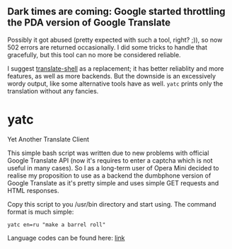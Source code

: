 ## Dark times are coming: Google started throttling the PDA version of Google Translate
Possibly it got abused (pretty expected with such a tool, right? ;)), so now 502 errors are returned occasionally. I did some tricks to handle that gracefully, but this tool can no more be considered reliable.

I suggest [translate-shell](https://github.com/soimort/translate-shell) as a replacement; it has better reliablity and more features, as well as more backends. But the downside is an excessively wordy output, like some alternative tools have as well. `yatc` prints only the translation without any fancies.

# yatc
Yet Another Translate Client

This simple bash script was written due to new problems with official Google Translate API (now it's requires to enter a captcha which is not useful in many cases). So I as a long-term user of Opera Mini decided to realise my proposition to use as a backend the dumbphone version of Google Translate as it's pretty simple and uses simple GET requests and HTML responses.

Copy this script to you /usr/bin directory and start using. The command format is much simple:

`yatc en=ru "make a barrel roll"`

Language codes can be found here: [link](https://cloud.google.com/translate/v2/using_rest)
